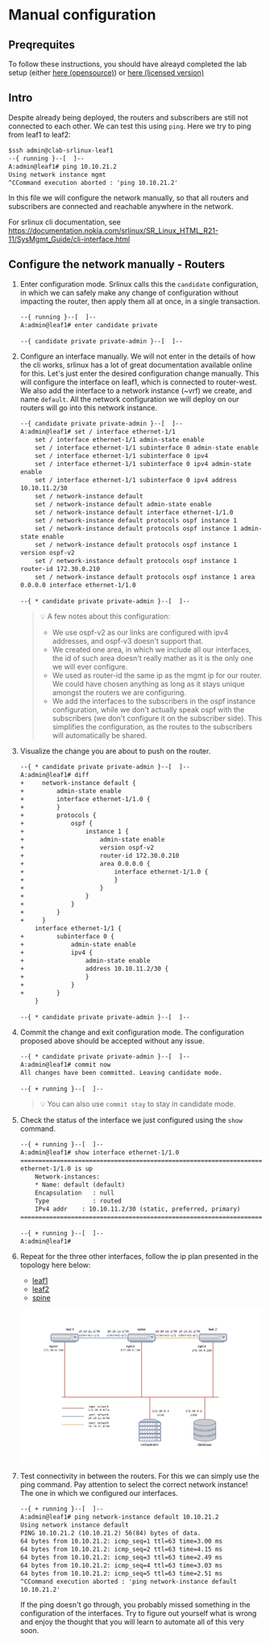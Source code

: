 # Manual configuration

## Preqrequites

To follow these instructions, you should have alreayd completed the lab setup (either [here (opensource)](lab/readme.md)) or [here (licensed version)](lab-iso/README.md)

## Intro

Despite already being deployed, the routers and subscribers are still not connected to each other. We can test this using `ping`. Here we try to ping from leaf1 to leaf2:

```console
$ssh admin@clab-srlinux-leaf1 
--{ running }--[  ]--
A:admin@leaf1# ping 10.10.21.2
Using network instance mgmt
^CCommand execution aborted : 'ping 10.10.21.2'
```

In this file we will configure the network manually, so that all routers and subscribers are connected and reachable anywhere in the network.

For srlinux cli documentation, see https://documentation.nokia.com/srlinux/SR_Linux_HTML_R21-11/SysMgmt_Guide/cli-interface.html

## Configure the network manually - Routers

1. Enter configuration mode.  Srlinux calls this the `candidate` configuration, in which we can safely make any change of configuration without impacting the router, then apply them all at once, in a single transaction.
    ```console
    --{ running }--[  ]--
    A:admin@leaf1# enter candidate private

    --{ candidate private private-admin }--[  ]--
    ```

2. Configure an interface manually.  We will not enter in the details of how the cli works, srlinux has a lot of great documentation available online for this.  Let's just enter the desired configuration change manually.  This will configure the interface on leaf1, which is connected to router-west.  We also add the interface to a network instance (~vrf) we create, and name `default`.  All the network configuration we will deploy on our routers will go into this network instance.
    ```console
    --{ candidate private private-admin }--[  ]--
    A:admin@leaf1# set / interface ethernet-1/1
        set / interface ethernet-1/1 admin-state enable
        set / interface ethernet-1/1 subinterface 0 admin-state enable
        set / interface ethernet-1/1 subinterface 0 ipv4
        set / interface ethernet-1/1 subinterface 0 ipv4 admin-state enable
        set / interface ethernet-1/1 subinterface 0 ipv4 address 10.10.11.2/30
        set / network-instance default
        set / network-instance default admin-state enable
        set / network-instance default interface ethernet-1/1.0
        set / network-instance default protocols ospf instance 1
        set / network-instance default protocols ospf instance 1 admin-state enable
        set / network-instance default protocols ospf instance 1 version ospf-v2
        set / network-instance default protocols ospf instance 1 router-id 172.30.0.210
        set / network-instance default protocols ospf instance 1 area 0.0.0.0 interface ethernet-1/1.0

    --{ * candidate private private-admin }--[  ]--
    ```


    > :bulb: A few notes about this configuration:
    > - We use ospf-v2 as our links are configured with ipv4 addresses, and ospf-v3 doesn't support that.
    > - We created one area, in which we include all our interfaces, the id of such area doesn't really mather as it is the only one we will ever configure.
    > - We used as router-id the same ip as the mgmt ip for our router.  We could have chosen anything as long as it stays unique amongst the routers we are configuring.
    > - We add the interfaces to the subscribers in the ospf instance configuration, while we don't actually speak ospf with the subscribers (we don't configure it on the subscriber side).  This simplifies the configuration, as the routes to the subscribers will automatically be shared.



3. Visualize the change you are about to push on the router.
    ```console
    --{ * candidate private private-admin }--[  ]--
    A:admin@leaf1# diff
    +     network-instance default {
    +         admin-state enable
    +         interface ethernet-1/1.0 {
    +         }
    +         protocols {
    +             ospf {
    +                 instance 1 {
    +                     admin-state enable
    +                     version ospf-v2
    +                     router-id 172.30.0.210
    +                     area 0.0.0.0 {
    +                         interface ethernet-1/1.0 {
    +                         }
    +                     }
    +                 }
    +             }
    +         }
    +     }
        interface ethernet-1/1 {
    +         subinterface 0 {
    +             admin-state enable
    +             ipv4 {
    +                 admin-state enable
    +                 address 10.10.11.2/30 {
    +                 }
    +             }
    +         }
        }

    --{ * candidate private private-admin }--[  ]--
    ```

4. Commit the change and exit configuration mode.  The configuration proposed above should be accepted without any issue.
    ```console
    --{ * candidate private private-admin }--[  ]--
    A:admin@leaf1# commit now
    All changes have been committed. Leaving candidate mode.

    --{ + running }--[  ]--
    ```

    > :bulb: You can also use `commit stay` to stay in candidate mode.

5. Check the status of the interface we just configured using the `show` command.
    ```console
    --{ + running }--[  ]--
    A:admin@leaf1# show interface ethernet-1/1.0
    ===========================================================================
    ethernet-1/1.0 is up
        Network-instances:
        * Name: default (default)
        Encapsulation   : null
        Type            : routed
        IPv4 addr    : 10.10.11.2/30 (static, preferred, primary)
    ===========================================================================

    --{ + running }--[  ]--
    A:admin@leaf1#
    ```

6. Repeat for the three other interfaces, follow the ip plan presented in the topology here below:
    - [leaf1](manual_configuration/leaf1.cfg)
    - [leaf2](manual_configuration/leaf2.cfg)
    - [spine](manual_configuration/spine.cfg)
    
    ![topology](./lab/topology.png)

7. Test connectivity in between the routers.  For this we can simply use the ping command.  Pay attention to select the correct network instance! The one in which we configured our interfaces.
    ```
    --{ + running }--[  ]--
    A:admin@leaf1# ping network-instance default 10.10.21.2
    Using network instance default
    PING 10.10.21.2 (10.10.21.2) 56(84) bytes of data.
    64 bytes from 10.10.21.2: icmp_seq=1 ttl=63 time=3.00 ms
    64 bytes from 10.10.21.2: icmp_seq=2 ttl=63 time=4.15 ms
    64 bytes from 10.10.21.2: icmp_seq=3 ttl=63 time=2.49 ms
    64 bytes from 10.10.21.2: icmp_seq=4 ttl=63 time=3.03 ms
    64 bytes from 10.10.21.2: icmp_seq=5 ttl=63 time=2.51 ms
    ^CCommand execution aborted : 'ping network-instance default 10.10.21.2'
    ```

    If the ping doesn't go through, you probably missed something in the configuration of the interfaces. Try to figure out yourself what is wrong and enjoy the thought that you will learn to automate all of this very soon.




